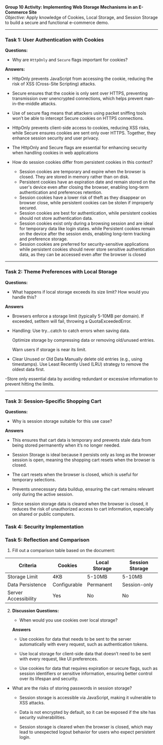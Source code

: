 **Group 10 Activity: Implementing Web Storage Mechanisms in an E-Commerce Site**  
*Objective:* Apply knowledge of Cookies, Local Storage, and Session Storage to build a secure and functional e-commerce demo.  

---

### **Task 1: User Authentication with Cookies**   

**Questions:**  
- Why are `HttpOnly` and `Secure` flags important for cookies?

**Answers:**

  - HttpOnly prevents JavaScript from accessing the cookie, reducing the risk of XSS (Cross-Site Scripting) attacks.
  - Secure ensures that the cookie is only sent over HTTPS, preventing transmission over unencrypted connections, which helps prevent man-in-the-middle attacks.
  - Use of secure flag means that attackers using packet sniffing tools won’t be able to intercept Secure cookies on HTTPS connections. 
  - HttpOnly prevents client-side access to cookies, reducing XSS risks, while Secure ensures cookies are sent only over HTTPS. Together, they enhance session security and user privacy.
  - The HttpOnly and Secure flags are essential for enhancing security when handling cookies in web applications 
 

- How do session cookies differ from persistent cookies in this context?

  - Session cookies are temporary and expire when the browser is closed. They are stored in memory rather than on disk.
  - Persistent cookies have an expiration date and remain stored on the user's device even after closing the browser, enabling long-term authentication and preferences retention.
  - Session cookies have a lower risk of theft as they disappear on browser close, while persistent cookies can be stolen if improperly secured.
  - Session cookies are best for authentication, while persistent cookies should not store authentication data.
  - Session cookies exist only during a browsing session and are ideal for temporary data like login states. while Persistent cookies remain on the device after the session ends, enabling long-term tracking and preference storage.
  - Session cookies are preferred for security-sensitive applications while persistent cookies should never store sensitive authentication data, as they can be accessed even after the browser is closed
---

### **Task 2: Theme Preferences with Local Storage**  


**Questions:**  
- What happens if local storage exceeds its size limit? How would you handle this?

**Answers**

  - Browsers enforce a storage limit (typically 5-10MB per domain). If exceeded, setItem will fail, throwing a QuotaExceededError.
  - Handling:
     Use try...catch to catch errors when saving data.

     Optimize storage by compressing data or removing old/unused entries.

     Warn users if storage is near its limit.

  - Clear Unused or Old Data
   Manually delete old entries (e.g., using timestamps).
   Use Least Recently Used (LRU) strategy to remove the oldest data first.

  -Store only essential data by avoiding redundant or excessive information to prevent hitting the limits.
   
---

### **Task 3: Session-Specific Shopping Cart**  

**Questions:**  
- Why is session storage suitable for this use case?

**Answers**
 
  - This ensures that cart data is temporary and prevents stale data from being stored permanently when it’s no longer needed.

   - Session Storage is ideal because it persists only as long as the browser session is open, meaning the shopping cart resets when the browser is closed.
   - The cart resets when the browser is closed, which is useful for temporary selections.
  - Prevents unnecessary data buildup, ensuring the cart remains relevant only during the active session.
- Since session storage data is cleared when the browser is closed, it reduces the risk of unauthorized access to cart information, especially on shared or public computers.

### **Task 4: Security Implementation**  


### **Task 5: Reflection and Comparison**  
1. Fill out a comparison table based on the document:  

| Criteria          | Cookies          | Local Storage    | Session Storage  |  
|-------------------|------------------|------------------|------------------|  
| Storage Limit     | 4KB              | 5-10MB           | 5-10MB           |  
| Data Persistence  | Configurable     | Permanent        | Session-only     |  
| Server Accessibility | Yes            | No               | No               |  

2. **Discussion Questions:**  
   - When would you use cookies over local storage?

   **Answers**

     - Use cookies for data that needs to be sent to the server automatically with every request, such as authentication tokens.

      - Use local storage for client-side data that doesn’t need to be sent with every request, like UI preferences.
    - Use cookies for data that requires expiration or secure flags, such as session identifiers or sensitive information, ensuring better control over its lifespan and security.


  - What are the risks of storing passwords in session storage?
     
     - Session storage is accessible via JavaScript, making it vulnerable to XSS attacks.
     
     - Data is not encrypted by default, so it can be exposed if the site has security vulnerabilities.
     
     - Session storage is cleared when the browser is closed, which may lead to unexpected logout behavior for users who expect persistent login.
  


